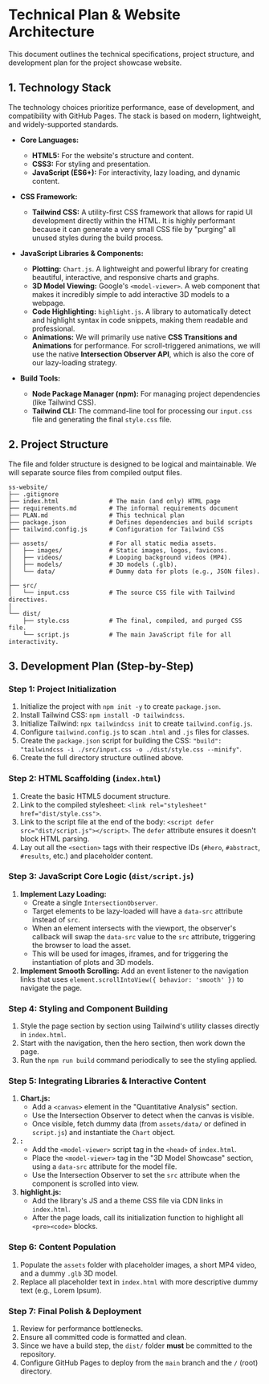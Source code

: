 # Technical Plan & Website Architecture

This document outlines the technical specifications, project structure, and development plan for the project showcase website.

## 1. Technology Stack

The technology choices prioritize performance, ease of development, and compatibility with GitHub Pages. The stack is based on modern, lightweight, and widely-supported standards.

-   **Core Languages:**
    -   **HTML5:** For the website's structure and content.
    -   **CSS3:** For styling and presentation.
    -   **JavaScript (ES6+):** For interactivity, lazy loading, and dynamic content.

-   **CSS Framework:**
    -   **Tailwind CSS:** A utility-first CSS framework that allows for rapid UI development directly within the HTML. It is highly performant because it can generate a very small CSS file by "purging" all unused styles during the build process.

-   **JavaScript Libraries & Components:**
    -   **Plotting:** `Chart.js`. A lightweight and powerful library for creating beautiful, interactive, and responsive charts and graphs.
    -   **3D Model Viewing:** Google's `<model-viewer>`. A web component that makes it incredibly simple to add interactive 3D models to a webpage.
    -   **Code Highlighting:** `highlight.js`. A library to automatically detect and highlight syntax in code snippets, making them readable and professional.
    -   **Animations:** We will primarily use native **CSS Transitions and Animations** for performance. For scroll-triggered animations, we will use the native **Intersection Observer API**, which is also the core of our lazy-loading strategy.

-   **Build Tools:**
    -   **Node Package Manager (npm):** For managing project dependencies (like Tailwind CSS).
    -   **Tailwind CLI:** The command-line tool for processing our `input.css` file and generating the final `style.css` file.

## 2. Project Structure

The file and folder structure is designed to be logical and maintainable. We will separate source files from compiled output files.

```
ss-website/
├── .gitignore
├── index.html              # The main (and only) HTML page
├── requirements.md         # The informal requirements document
├── PLAN.md                 # This technical plan
├── package.json            # Defines dependencies and build scripts
├── tailwind.config.js      # Configuration for Tailwind CSS
│
├── assets/                 # For all static media assets.
│   ├── images/             # Static images, logos, favicons.
│   ├── videos/             # Looping background videos (MP4).
│   ├── models/             # 3D models (.glb).
│   └── data/               # Dummy data for plots (e.g., JSON files).
│
├── src/
│   └── input.css           # The source CSS file with Tailwind directives.
│
└── dist/
    ├── style.css           # The final, compiled, and purged CSS file.
    └── script.js           # The main JavaScript file for all interactivity.
```

## 3. Development Plan (Step-by-Step)

### Step 1: Project Initialization
1.  Initialize the project with `npm init -y` to create `package.json`.
2.  Install Tailwind CSS: `npm install -D tailwindcss`.
3.  Initialize Tailwind: `npx tailwindcss init` to create `tailwind.config.js`.
4.  Configure `tailwind.config.js` to scan `.html` and `.js` files for classes.
5.  Create the `package.json` script for building the CSS: `"build": "tailwindcss -i ./src/input.css -o ./dist/style.css --minify"`.
6.  Create the full directory structure outlined above.

### Step 2: HTML Scaffolding (`index.html`)
1.  Create the basic HTML5 document structure.
2.  Link to the compiled stylesheet: `<link rel="stylesheet" href="dist/style.css">`.
3.  Link to the script file at the end of the body: `<script defer src="dist/script.js"></script>`. The `defer` attribute ensures it doesn't block HTML parsing.
4.  Lay out all the `<section>` tags with their respective IDs (`#hero`, `#abstract`, `#results`, etc.) and placeholder content.

### Step 3: JavaScript Core Logic (`dist/script.js`)
1.  **Implement Lazy Loading:**
    -   Create a single `IntersectionObserver`.
    -   Target elements to be lazy-loaded will have a `data-src` attribute instead of `src`.
    -   When an element intersects with the viewport, the observer's callback will swap the `data-src` value to the `src` attribute, triggering the browser to load the asset.
    -   This will be used for images, iframes, and for triggering the instantiation of plots and 3D models.
2.  **Implement Smooth Scrolling:** Add an event listener to the navigation links that uses `element.scrollIntoView({ behavior: 'smooth' })` to navigate the page.

### Step 4: Styling and Component Building
1.  Style the page section by section using Tailwind's utility classes directly in `index.html`.
2.  Start with the navigation, then the hero section, then work down the page.
3.  Run the `npm run build` command periodically to see the styling applied.

### Step 5: Integrating Libraries & Interactive Content
1.  **Chart.js:**
    -   Add a `<canvas>` element in the "Quantitative Analysis" section.
    -   Use the Intersection Observer to detect when the canvas is visible.
    -   Once visible, fetch dummy data (from `assets/data/` or defined in `script.js`) and instantiate the `Chart` object.
2.  **<model-viewer>:**
    -   Add the `<model-viewer>` script tag in the `<head>` of `index.html`.
    -   Place the `<model-viewer>` tag in the "3D Model Showcase" section, using a `data-src` attribute for the model file.
    -   Use the Intersection Observer to set the `src` attribute when the component is scrolled into view.
3.  **highlight.js:**
    -   Add the library's JS and a theme CSS file via CDN links in `index.html`.
    -   After the page loads, call its initialization function to highlight all `<pre><code>` blocks.

### Step 6: Content Population
1.  Populate the `assets` folder with placeholder images, a short MP4 video, and a dummy `.glb` 3D model.
2.  Replace all placeholder text in `index.html` with more descriptive dummy text (e.g., Lorem Ipsum).

### Step 7: Final Polish & Deployment
1.  Review for performance bottlenecks.
2.  Ensure all committed code is formatted and clean.
3.  Since we have a build step, the `dist/` folder **must** be committed to the repository.
4.  Configure GitHub Pages to deploy from the `main` branch and the `/` (root) directory.
